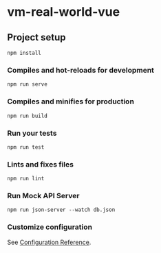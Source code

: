 # vm-real-world-vue

## Project setup

```
npm install
```

### Compiles and hot-reloads for development

```
npm run serve
```

### Compiles and minifies for production

```
npm run build
```

### Run your tests

```
npm run test
```

### Lints and fixes files

```
npm run lint
```

### Run Mock API Server

```
npm run json-server --watch db.json
```

### Customize configuration

See [Configuration Reference](https://cli.vuejs.org/config/).
